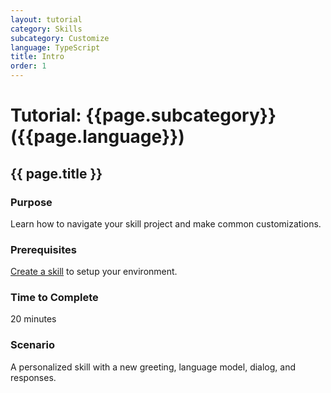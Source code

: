 ```yaml
---
layout: tutorial
category: Skills
subcategory: Customize
language: TypeScript
title: Intro
order: 1
---
```


# Tutorial: {{page.subcategory}} ({{page.language}})

## {{ page.title }}

### Purpose

Learn how to navigate your skill project and make common customizations.

### Prerequisites

[Create a skill]({{site.baseurl}}/skills/tutorials/create-skill/typescript/1-intro/) to setup your environment.

### Time to Complete

20 minutes

### Scenario

A personalized skill with a new greeting, language model, dialog, and responses.
